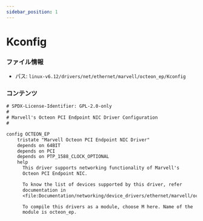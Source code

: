 ```yaml
---
sidebar_position: 1
---
```

# Kconfig

### ファイル情報

- パス: `linux-v6.12/drivers/net/ethernet/marvell/octeon_ep/Kconfig`

### コンテンツ

```txt
# SPDX-License-Identifier: GPL-2.0-only
#
# Marvell's Octeon PCI Endpoint NIC Driver Configuration
#

config OCTEON_EP
	tristate "Marvell Octeon PCI Endpoint NIC Driver"
	depends on 64BIT
	depends on PCI
	depends on PTP_1588_CLOCK_OPTIONAL
	help
	  This driver supports networking functionality of Marvell's
	  Octeon PCI Endpoint NIC.

	  To know the list of devices supported by this driver, refer
	  documentation in
	  <file:Documentation/networking/device_drivers/ethernet/marvell/octeon_ep.rst>.

	  To compile this drivers as a module, choose M here. Name of the
	  module is octeon_ep.

```
